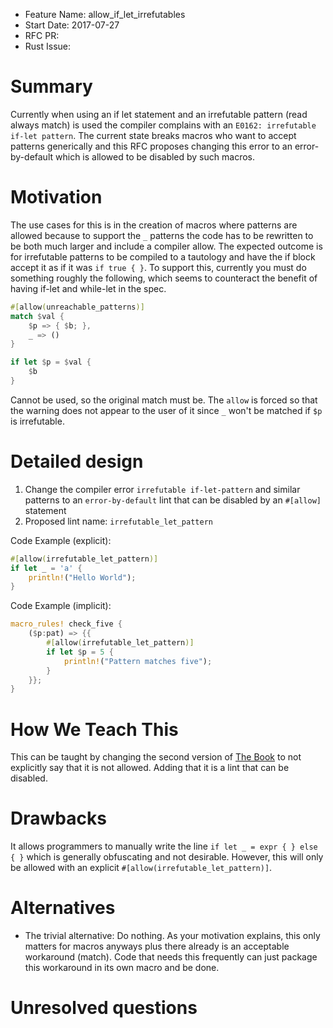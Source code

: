 - Feature Name: allow_if_let_irrefutables
- Start Date: 2017-07-27
- RFC PR:
- Rust Issue:

# Summary
[summary]: #summary

Currently when using an if let statement and an irrefutable pattern (read always match) is used the compiler complains with an `E0162: irrefutable if-let pattern`.
The current state breaks macros who want to accept patterns generically and this RFC proposes changing this error to an error-by-default which is allowed to be disabled by such macros.

# Motivation
[motivation]: #motivation

The use cases for this is in the creation of macros where patterns are allowed because to support the `_` patterns the code has to be rewritten to be both much larger and include a compiler allow.
The expected outcome is for irrefutable patterns to be compiled to a tautology and have the if block accept it as if it was `if true { }`.
To support this, currently you must do something roughly the following, which seems to counteract the benefit of having if-let and while-let in the spec.

```rust
#[allow(unreachable_patterns)]
match $val {
    $p => { $b; },
    _ => ()
}
```

```rust
if let $p = $val {
    $b
}
```
Cannot be used, so the original match must be. The `allow` is forced so that the warning does not appear to the user of it since `_` won't be matched if `$p` is irrefutable.

# Detailed design
[design]: #detailed-design

1. Change the compiler error `irrefutable if-let-pattern` and similar patterns to an `error-by-default` lint that can be disabled by an `#[allow]` statement
2. Proposed lint name: `irrefutable_let_pattern`

Code Example (explicit):
```rust
#[allow(irrefutable_let_pattern)]
if let _ = 'a' {
    println!("Hello World");
}
```

Code Example (implicit):
```rust
macro_rules! check_five {
    ($p:pat) => {{
        #[allow(irrefutable_let_pattern)]
        if let $p = 5 {
            println!("Pattern matches five");
        }
    }};
}
```

# How We Teach This
[how-we-teach-this]: #how-we-teach-this

This can be taught by changing the second version of [The Book](https://doc.rust-lang.org/book/second-edition/ch18-02-refutability.html) to not explicitly say that it is not allowed.
Adding that it is a lint that can be disabled.

# Drawbacks
[drawbacks]: #drawbacks

It allows programmers to manually write the line `if let _ = expr { } else { }` which is generally obfuscating and not desirable. However, this will only be allowed with an explicit `#[allow(irrefutable_let_pattern)]`.

# Alternatives
[alternatives]: #alternatives

* The trivial alternative: Do nothing. As your motivation explains, this only matters for macros anyways plus there already is an acceptable workaround (match). Code that needs this frequently can just package this workaround in its own macro and be done.

# Unresolved questions
[unresolved]: #unresolved-questions
